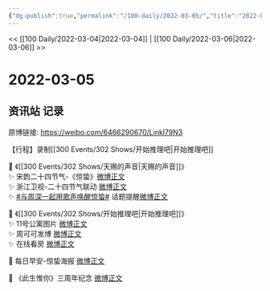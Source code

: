 ```yaml
---
{"dg-publish":true,"permalink":"/100-daily/2022-03-05/","title":"2022-03-05"}
---
```



<< [[100 Daily/2022-03-04\|2022-03-04]] | [[100 Daily/2022-03-06\|2022-03-06]] >>

# 2022-03-05

## 资讯站 记录

原博链接: https://weibo.com/6466290670/Linkl79N3

【行程】录制[[300 Events/302 Shows/开始推理吧\|开始推理吧]]

💫 《[[300 Events/302 Shows/天赐的声音\|天赐的声音]]》  
✨ 宋韵二十四节气-《惊蛰》[微博正文](https://m.weibo.cn/6466290670/4743611683702464)  
✨ 浙江卫视-二十四节气联动 [微博正文](https://m.weibo.cn/6466290670/4743585629471137)  
✨ [#与周深一起用歌声唤醒惊蛰#](https://s.weibo.com/weibo?q=%23%E4%B8%8E%E5%91%A8%E6%B7%B1%E4%B8%80%E8%B5%B7%E7%94%A8%E6%AD%8C%E5%A3%B0%E5%94%A4%E9%86%92%E6%83%8A%E8%9B%B0%23) 话题提醒[微博正文](https://m.weibo.cn/6466290670/4743613063889751)

💫 《[[300 Events/302 Shows/开始推理吧\|开始推理吧]]》  
✨ 11号公寓图片 [微博正文](https://m.weibo.cn/6466290670/4743723759697964)  
✨ 周可可发博 [微博正文](https://m.weibo.cn/6466290670/4743724871976715)  
✨ 在线看房 [微博正文](https://m.weibo.cn/6466290670/4743729439573934)

💫 每日早安-惊蛰海报 [微博正文](https://m.weibo.cn/6466290670/4743564317426487)

💫 《此生惟你》三周年纪念 [微博正文](https://m.weibo.cn/6466290670/4743622484559811)
